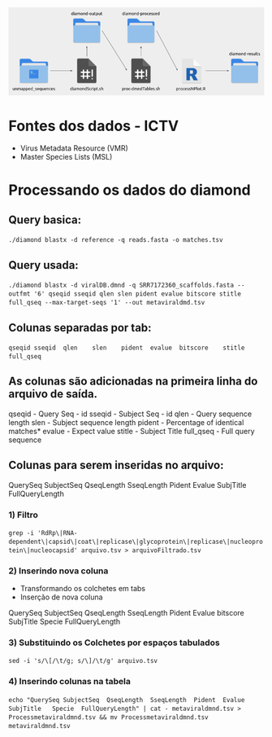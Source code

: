 ![screenshot](pipeline.png)


# Fontes dos dados - ICTV

- Virus Metadata Resource (VMR)
- Master Species Lists (MSL)
# Processando os dados do diamond

## Query basica:

`./diamond blastx -d reference -q reads.fasta -o matches.tsv`

## Query usada: 

`./diamond blastx -d viralDB.dmnd -q SRR7172360_scaffolds.fasta --outfmt '6' qseqid sseqid qlen slen pident evalue bitscore stitle full_qseq --max-target-seqs '1' --out metaviraldmd.tsv`

## Colunas separadas por tab:

`qseqid	sseqid	qlen	slen	pident	evalue	bitscore	stitle	full_qseq`	

## As colunas são adicionadas na primeira linha do arquivo de saída.

qseqid - Query Seq - id
sseqid - Subject Seq - id
qlen - Query sequence length
slen - Subject sequence length
pident - Percentage of identical matches*
evalue - Expect value
stitle - Subject Title
full_qseq - Full query sequence

## Colunas para serem inseridas no arquivo:

QuerySeq	SubjectSeq	QseqLength	SseqLength	Pident	Evalue	SubjTitle	FullQueryLength

### 1) Filtro 

`grep -i 'RdRp\|RNA-dependent\|capsid\|coat\|replicase\|glycoprotein\|replicase\|nucleoprotein\|nucleocapsid' arquivo.tsv > arquivoFiltrado.tsv`

### 2) Inserindo nova coluna

- Transformando os colchetes em tabs
- Inserção de nova coluna

QuerySeq	SubjectSeq	QseqLength	SseqLength	Pident	Evalue	bitscore	SubjTitle	Specie	FullQueryLength

### 3) Substituindo os Colchetes por espaços tabulados

`sed -i 's/\[/\t/g; s/\]/\t/g' arquivo.tsv`

### 4) Inserindo colunas na tabela

`echo "QuerySeq	SubjectSeq	QseqLength	SseqLength	Pident	Evalue	SubjTitle	Specie	FullQueryLength" | cat - metaviraldmnd.tsv > Processmetaviraldmnd.tsv && mv Processmetaviraldmnd.tsv metaviraldmnd.tsv`
